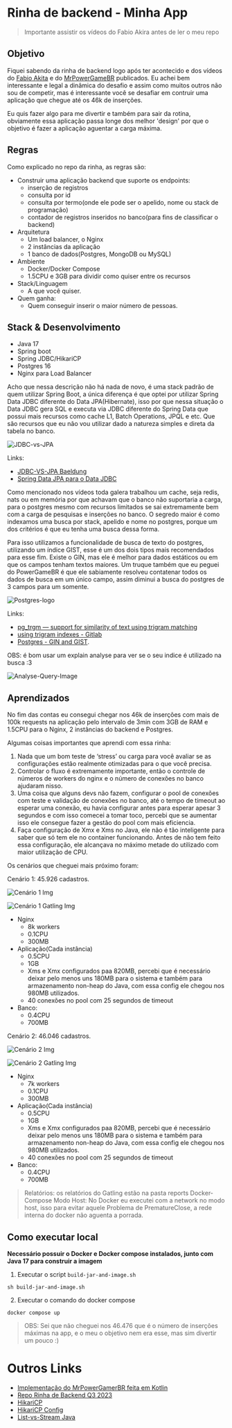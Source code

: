 # Rinha de backend - Minha App

> Importante assistir os vídeos do Fabio Akira antes de ler o meu repo

## Objetivo

Fiquei sabendo da rinha de backend logo após ter acontecido e dos vídeos do [Fabio Akita](https://www.youtube.com/watch?v=EifK2a_5K_U) e do [MrPowerGameBR](https://www.youtube.com/watch?v=XqYdhlkRlus) publicados. Eu achei bem interessante e legal a dinâmica do desafio e assim como muitos outros não sou de competir, mas é interessante você se desafiar em contruir uma aplicação que chegue até os 46k de inserções.

Eu quis fazer algo para me divertir e também para sair da rotina, obviamente essa aplicação passa longe dos melhor 'design' por que o objetivo é fazer a aplicação aguentar a carga máxima.

## Regras

Como explicado no repo da rinha, as regras são:

* Construir uma aplicação backend que suporte os endpoints:
  * inserção de registros 
  * consulta por id
  * consulta por termo(onde ele pode ser o apelido, nome ou stack de programação)
  * contador de registros inseridos no banco(para fins de classificar o backend)
* Arquitetura
  * Um load balancer, o Nginx
  * 2 instâncias da aplicação
  * 1 banco de dados(Postgres, MongoDB ou MySQL)
* Ambiente
  * Docker/Docker Compose
  * 1.5CPU e 3GB para dividir como quiser entre os recursos
* Stack/Linguagem
  * A que você quiser.
* Quem ganha:
  * Quem conseguir inserir o maior número de pessoas.

## Stack & Desenvolvimento

* Java 17
* Spring boot
* Spring JDBC/HikariCP
* Postgres 16
* Nginx para Load Balancer

Acho que nessa descrição não há nada de novo, é uma stack padrão de quem utilizar Spring Boot, a única diferença é que optei por utilizar Spring Data JDBC diferente do Data JPA(Hibernate), isso por que nessa situação o Data JDBC gera SQL e executa via JDBC diferente do Spring Data que possui mais recursos como cache L1, Batch Operations, JPQL e etc. Que são recursos que eu não vou utilizar dado a natureza simples e direta da tabela no banco.

![JDBC-vs-JPA](imgs/jdbc-jpa.jpg "JDBC vs JPA")

Links:
* [JDBC-VS-JPA Baeldung](https://www.baeldung.com/jpa-vs-jdbc)
* [Spring Data JPA para o Data JDBC](https://jpa-buddy.com/blog/spring-data-jpa-to-spring-data-jdbc-a-smooth-ride/)

Como mencionado nos vídeos toda galera trabalhou um cache, seja redis, nats ou em memória por que achavam que o banco não suportaria a carga, para o postgres mesmo com recursos limitados se sai extremamente bem com a carga de pesquisas e inserções no banco. O segredo maior é como indexamos uma busca por stack, apelido e nome no postgres, porque um dos critérios é que eu tenha uma busca dessa forma. 

Para isso utilizamos a funcionalidade de busca de texto do postgres, utilizando um índice GIST, esse é um dos dois tipos mais recomendados para esse fim. Existe o GIN, mas ele é melhor para dados estáticos ou em que os campos tenham textos maiores. Um truque também que eu peguei do PowerGameBR é que ele sabiamente resolveu contatenar todos os dados de busca em um único campo, assim diminui a busca do postgres de 3 campos para um somente.

![Postgres-logo](imgs/postgres-full-text-search.jpg "Postgres logo")

Links: 
* [pg_trgm — support for similarity of text using trigram matching](https://www.postgresql.org/docs/current/pgtrgm.html#id-1.11.7.40.7)
* [using trigram indexes - Gitlab](https://about.gitlab.com/blog/2016/03/18/fast-search-using-postgresql-trigram-indexes/)
* [Postgres - GIN and GIST](https://www.postgresql.org/docs/9.1/textsearch-indexes.html#:~:text=For%20dynamic%20data%2C%20GiST%20indexes,but%20are%20slower%20to%20update).

OBS: é bom usar um explain analyse para ver se o seu indice é utilizado na busca :3

![Analyse-Query-Image](imgs/analyse-query.png)

## Aprendizados

No fim das contas eu consegui chegar nos 46k de inserções com mais de 100k requests na aplicação pelo intervalo de 3min com 3GB de RAM e 1.5CPU para o Nginx, 2 instâncias do backend e Postgres.

Algumas coisas importantes que aprendi com essa rinha:

1. Nada que um bom teste de ‘stress’ ou carga para você avaliar se as configurações estão realmente otimizadas para o que você precisa.
2. Controlar o fluxo é extremamente importante, então o controle de números de workers do nginx e o número de conexões no banco ajudaram nisso.
3. Uma coisa que alguns devs não fazem, configurar o pool de conexões com teste e validação de conexões no banco, até o tempo de timeout ao esperar uma conexão, eu havia configurar antes para esperar apesar 3 segundos e com isso comecei a tomar toco, percebi que se aumentar isso ele consegue fazer a gestão do pool com mais eficiencia. 
4. Faça configuração de Xmx e Xms no Java, ele não é tão inteligente para saber que só tem ele no container funcionando. Antes de não tem feito essa configuração, ele alcançava no máximo metade do utilizado com maior utilização de CPU. 

Os cenários que cheguei mais próximo foram:

Cenário 1: 45.926 cadastros.

![Cenário 1 Img](imgs/cenario1.png)

![Cenário 1 Gatling Img](imgs/cenario1-gatling.png)

* Nginx
  * 8k workers
  * 0.1CPU
  * 300MB
* Aplicação(Cada instância)
  * 0.5CPU
  * 1GB
  * Xms e Xmx configurados paa 820MB, percebi que é necessário deixar pelo menos uns 180MB para o sistema e também para armazenamento non-heap do Java, com essa config ele chegou nos 980MB utilizados.
  * 40 conexões no pool com 25 segundos de timeout
* Banco:
  * 0.4CPU
  * 700MB


Cenário 2: 46.046 cadastros.

![Cenário 2 Img](imgs/cenario2.png)

![Cenário 2 Gatling Img](imgs/cenario2-gatling.png)

* Nginx
    * 7k workers
    * 0.1CPU
    * 300MB
* Aplicação(Cada instância)
    * 0.5CPU
    * 1GB
    * Xms e Xmx configurados paa 820MB, percebi que é necessário deixar pelo menos uns 180MB para o sistema e também para armazenamento non-heap do Java, com essa config ele chegou nos 980MB utilizados.
    * 40 conexões no pool com 25 segundos de timeout
* Banco:
    * 0.4CPU
    * 700MB

> Relatórios: os relatórios do Gatling estão na pasta reports
> Docker-Compose Modo Host: No Docker eu executei com a network no modo host, isso para evitar aquele Problema de PrematureClose, a rede interna do docker não aguenta a porrada.

## Como executar local

**Necessário possuir o Docker e Docker compose instalados, junto com Java 17 para construir a imagem**

1. Executar o script `build-jar-and-image.sh`
```shell
sh build-jar-and-image.sh
```

2. Executar o comando do docker compose
```shell
docker compose up
```

> OBS: Sei que não cheguei nos 46.476 que é o número de inserções máximas na app, e o meu o objetivo nem era esse, mas sim divertir um pouco :)

# Outros Links

* [Implementação do MrPowerGamerBR feita em Kotlin](https://github.com/MrPowerGamerBR/RinhaDeBackend2023Q3KotlinUnleashed/tree/main)
* [Repo Rinha de Backend Q3 2023](https://github.com/zanfranceschi/rinha-de-backend-2023-q3)
* [HikariCP](https://github.com/brettwooldridge/HikariCP)
* [HikariCP Config](https://howtodoinjava.com/spring-boot2/jpa-hibernate-hikaricp-config/)
* [List-vs-Stream Java](https://stackoverflow.com/questions/63115831/spring-data-repository-list-vs-stream)